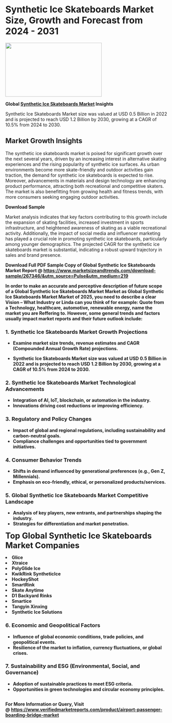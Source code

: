 <H1>Synthetic Ice Skateboards Market Size, Growth and Forecast from 2024 - 2031</H1><img class="aligncenter size-medium wp-image-584254" src="https://thirdeyenews.in/wp-content/uploads/2024/09/Global-Market-Research-300x168.jpeg" alt="" width="300" height="168" /><p><strong>Global&nbsp;<a href="https://www.marketsizeandtrends.com/download-sample/267346/&amp;utm_source=Pulse&amp;utm_medium=219">Synthetic Ice Skateboards Market</a> Insights</strong></p><p>Synthetic Ice Skateboards Market size was valued at USD 0.5 Billion in 2022 and is projected to reach USD 1.2 Billion by 2030, growing at a CAGR of 10.5% from 2024 to 2030.</p><p><h2>Market Growth Insights</h2> <p>The synthetic ice skateboards market is poised for significant growth over the next several years, driven by an increasing interest in alternative skating experiences and the rising popularity of synthetic ice surfaces. As urban environments become more skate-friendly and outdoor activities gain traction, the demand for synthetic ice skateboards is expected to rise. Moreover, advancements in materials and design technology are enhancing product performance, attracting both recreational and competitive skaters. The market is also benefitting from growing health and fitness trends, with more consumers seeking engaging outdoor activities.</p> <p><strong>Download Sample</strong></p> <p>Market analysis indicates that key factors contributing to this growth include the expansion of skating facilities, increased investment in sports infrastructure, and heightened awareness of skating as a viable recreational activity. Additionally, the impact of social media and influencer marketing has played a crucial role in promoting synthetic ice skateboards, particularly among younger demographics. The projected CAGR for the synthetic ice skateboards market is substantial, indicating a robust upward trajectory in sales and brand presence.</p> <p><strong></p><p><span class=""><strong>Download Full PDF Sample Copy of Global Synthetic Ice Skateboards Market Report</strong> @ <a href="https://www.marketsizeandtrends.com/download-sample/267346/&amp;utm_source=Pulse&amp;utm_medium=219" target="_blank">https://www.marketsizeandtrends.com/download-sample/267346/&amp;utm_source=Pulse&amp;utm_medium=219</a></span></p><p>In order to make an accurate and perceptive description of future scope of a Global&nbsp;Synthetic Ice Skateboards Market Market as Global&nbsp;Synthetic Ice Skateboards Market Market of 2025, you need to describe a clear Vision &ndash; What Industry or Linda can you think of for example: Quote from a Technology, healthcare, automotive, renewable energy, name the market you are Reffering to. However, some general trends and factors usually impact market reports and their future outlook include:</p><h3>1.&nbsp;<strong>Synthetic Ice Skateboards Market Growth Projections</strong></h3><ul><li>Examine market size trends, revenue estimates and CAGR (Compounded Annual Growth Rate) projections.</li><li><p>Synthetic Ice Skateboards Market size was valued at USD 0.5 Billion in 2022 and is projected to reach USD 1.2 Billion by 2030, growing at a CAGR of 10.5% from 2024 to 2030.</p></li></ul><h3>2.&nbsp;<strong>Synthetic Ice Skateboards Market Technological Advancements</strong></h3><ul><li>Integration of AI, IoT, blockchain, or automation in the industry.</li><li>Innovations driving cost reductions or improving efficiency.</li></ul><h3>3.&nbsp;<strong>Regulatory and Policy Changes</strong></h3><ul><li>Impact of global and regional regulations, including sustainability and carbon-neutral goals.</li><li>Compliance challenges and opportunities tied to government initiatives.</li></ul><h3>4.&nbsp;<strong>Consumer Behavior Trends</strong></h3><ul><li>Shifts in demand influenced by generational preferences (e.g., Gen Z, Millennials).</li><li>Emphasis on eco-friendly, ethical, or personalized products/services.</li></ul><h3>5.&nbsp;<strong>Global Synthetic Ice Skateboards Market Competitive Landscape</strong></h3><ul><li>Analysis of key players, new entrants, and partnerships shaping the industry.</li><li>Strategies for differentiation and market penetration.</li></ul><p data-pm-slice="1 1 []"><span style="color: inherit; font-family: inherit; font-size: 25px;">Top Global Synthetic Ice Skateboards Market Companies</span></p><div class="" data-test-id=""><p><li>Glice</li><li> Xtraice</li><li> PolyGlide Ice</li><li> KwikRink SyntheticIce</li><li> HockeyShot</li><li> SmartRink</li><li> Skate Anytime</li><li> D1 Backyard Rinks</li><li> Smartice</li><li> Tangyin Xinxing</li><li> Synthetic Ice Solutions</li></p></div><h3>6.&nbsp;<strong>Economic and Geopolitical Factors</strong></h3><ul><li>Influence of global economic conditions, trade policies, and geopolitical events.</li><li>Resilience of the market to inflation, currency fluctuations, or global crises.</li></ul><h3>7.&nbsp;<strong>Sustainability and ESG (Environmental, Social, and Governance)</strong></h3><ul><li>Adoption of sustainable practices to meet ESG criteria.</li><li>Opportunities in green technologies and circular economy principles.</li></ul><h2><strong style="font-size: 14px;">For More Information or Query, Visit @&nbsp;</strong><a style="background-color: #ffffff; font-size: 14px;" href="https://www.marketsizeandtrends.com/report/synthetic-ice-skateboards-market/" target="_blank">https://www.verifiedmarketreports.com/product/airport-passenger-boarding-bridge-market</a></h2>

